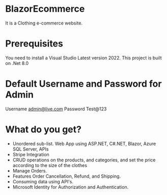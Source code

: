 # BlazorEcommerce

It is a Clothing e-commerce website.

# Prerequisites

You need to install a Visual Studio Latest version 2022.  This project is built on .Net 8.0
# Default Username and Password for Admin
Username admin@live.com
Password Test@123

# What do you get?
- Unordered sub-list. Web App using ASP.NET, C#.NET, Blazor, Azure SQL Server, APIs
- Stripe Integration 
- CRUD operations on the products, and categories, and set the price according to the size of the clothes 
-  Manage Orders. 
-  Features Order Cancellation, Refund, and Shipping. 
-  Consuming data using API's.
- Microsoft Identity for Authorization and Authentication.




